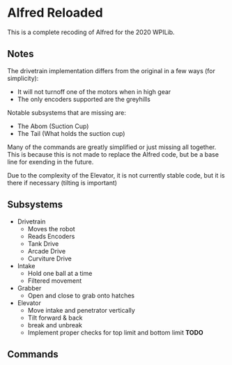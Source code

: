 # Alfred Reloaded

This is a complete recoding of Alfred for the 2020 WPILib.

## Notes

The drivetrain implementation differs from the original in a few ways (for simplicity):
 - It will not turnoff one of the motors when in high gear
 - The only encoders supported are the greyhills

Notable subsystems that are missing are:
 - The Abom (Suction Cup)
 - The Tail (What holds the suction cup)

Many of the commands are greatly simplified or just missing all together. This is because this is not made to replace the Alfred code, but be a base line for exending in the future.

Due to the complexity of the Elevator, it is not currently stable code, but it is there if necessary (tilting is important)

## Subsystems

* Drivetrain
  * Moves the robot
  * Reads Encoders
  * Tank Drive
  * Arcade Drive
  * Curviture Drive
* Intake
  * Hold one ball at a time
  * Filtered movement
* Grabber
  * Open and close to grab onto hatches
* Elevator
  * Move intake and penetrator vertically
  * Tilt forward & back
  * break and unbreak
  * Implement proper checks for top limit and bottom limit **TODO**


## Commands